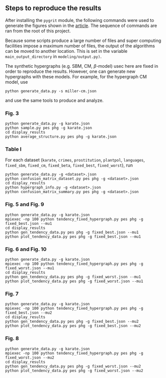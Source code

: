 ## Steps to reproduce the results

After installing the `pygrit` module, the following commands were used to generate the figures shown in the [article](https://arxiv.org/abs/2208.06503). The sequence of commands are ran from the root of this project.

Because some scripts produce a large number of files and super computing facilities impose a maximum number of files, the output of the algorithms can be moved to another location. This is set in the variable `main_output_directory` in ``modeling/output.py)``.

The synthetic hypergraphs (e.g. SBM, CM, $\beta$-model) usec here are fixed in order to reproduce the results. However, one can generate new hypergraphs with these models. For example, for the hypergraph CM model, use
```
python generate_data.py -s miller-cm.json
```
and use the same tools to produce and analyze.


### Fig. 3

```
python generate_data.py -g karate.json
python sample.py pes phg -g karate.json
cd display_results
python average_structure.py pes phg -g karate.json
```

### Table I

For each dataset (`karate`, `crimes`, `prostitution`, `plantpol`, `languages`, `fixed_sbm`, `fixed_cm`, `fixed_beta`, `fixed_best`, `fixed_worst`), run
```
python generate_data.py -g <dataset>.json
python confusion_matrix_dataset.py pes phg -g <dataset>.json
cd display_results
python hypergraph_info.py -g <dataset>.json
python confusion_matrix_summary.py pes phg -g <dataset>.json
```

### Fig. 5 and Fig. 9

```
python generate_data.py -g karate.json
mpiexec -np 100 python tendency_fixed_hypergraph.py pes phg -g fixed_best.json --mu1
cd display_results
python gen_tendency_data.py pes phg -g fixed_best.json --mu1
python plot_tendency_data.py pes phg -g fixed_best.json --mu1
```

### Fig. 6 and Fig. 10

```
python generate_data.py -g karate.json
mpiexec -np 100 python tendency_fixed_hypergraph.py pes phg -g fixed_worst.json --mu1
cd display_results
python gen_tendency_data.py pes phg -g fixed_worst.json --mu1
python plot_tendency_data.py pes phg -g fixed_worst.json --mu1
```

### Fig. 7

```
python generate_data.py -g karate.json
mpiexec -np 100 python tendency_fixed_hypergraph.py pes phg -g fixed_best.json --mu2
cd display_results
python gen_tendency_data.py pes phg -g fixed_best.json --mu2
python plot_tendency_data.py pes phg -g fixed_best.json --mu2
```

### Fig. 8

```
python generate_data.py -g karate.json
mpiexec -np 100 python tendency_fixed_hypergraph.py pes phg -g fixed_worst.json --mu2
cd display_results
python gen_tendency_data.py pes phg -g fixed_worst.json --mu2
python plot_tendency_data.py pes phg -g fixed_worst.json --mu2
```
